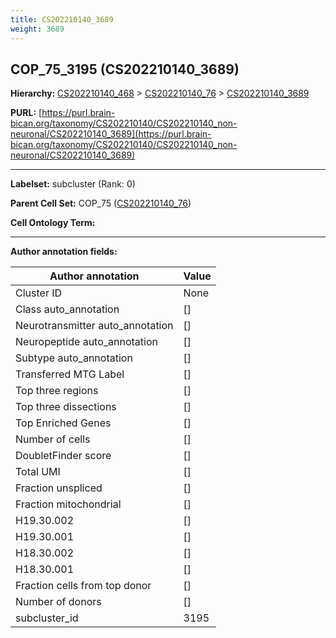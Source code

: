 ```yaml
---
title: CS202210140_3689
weight: 3689
---
```

## COP_75_3195 (CS202210140_3689)
<b>Hierarchy: </b>
[CS202210140_468](../CS202210140_468) >
[CS202210140_76](../CS202210140_76) >
[CS202210140_3689](../CS202210140_3689)

**PURL:** [https://purl.brain-bican.org/taxonomy/CS202210140/CS202210140_non-neuronal/CS202210140_3689](https://purl.brain-bican.org/taxonomy/CS202210140/CS202210140_non-neuronal/CS202210140_3689)

---


**Labelset:** subcluster (Rank: 0)

**Parent Cell Set:** COP_75 ([CS202210140_76](../CS202210140_76))



**Cell Ontology Term:** 

[MARKER GENES.]: #


---

[TRANSFERRED ANNOTATIONS.]: #


[AUTHOR ANNOTATION FIELDS.]: #


**Author annotation fields:**

| Author annotation | Value |
|-------------------|-------|
|Cluster ID|None|
|Class auto_annotation|[]|
|Neurotransmitter auto_annotation|[]|
|Neuropeptide auto_annotation|[]|
|Subtype auto_annotation|[]|
|Transferred MTG Label|[]|
|Top three regions|[]|
|Top three dissections|[]|
|Top Enriched Genes|[]|
|Number of cells|[]|
|DoubletFinder score|[]|
|Total UMI|[]|
|Fraction unspliced|[]|
|Fraction mitochondrial|[]|
|H19.30.002|[]|
|H19.30.001|[]|
|H18.30.002|[]|
|H18.30.001|[]|
|Fraction cells from top donor|[]|
|Number of donors|[]|
|subcluster_id|3195|
